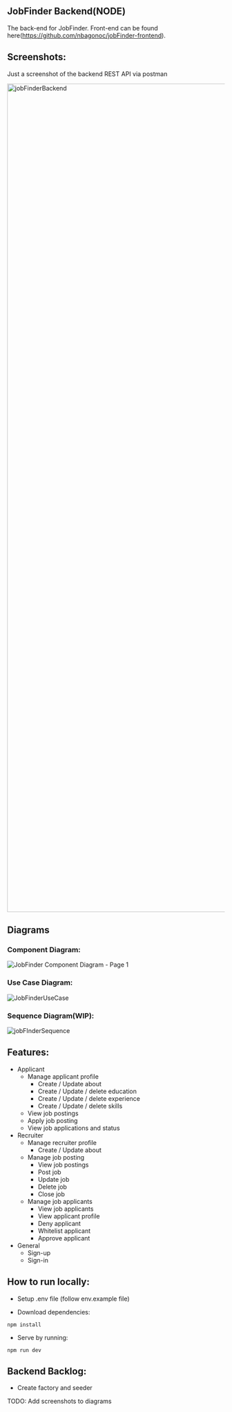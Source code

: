 ## JobFinder Backend(NODE)

The back-end for JobFinder. Front-end can be found here(https://github.com/nbagonoc/jobFinder-frontend).

## Screenshots:
Just a screenshot of the backend REST API via postman

<img width="1917" alt="jobFinderBackend" src="https://github.com/nbagonoc/jobFinder-backend/assets/30286941/2a113cc4-cfca-4009-b714-e9bccedb4bac">

## Diagrams

### Component Diagram:
![JobFinder Component Diagram - Page 1](https://github.com/nbagonoc/jobFinder-frontend/assets/30286941/36ee205e-3571-476e-9076-339e3fd4109b)

### Use Case Diagram:
![JobFinderUseCase](https://github.com/nbagonoc/jobFinder-frontend/assets/30286941/e2a6a38e-2eb3-449c-b4bd-1d83d43fdf1b)

### Sequence Diagram(WIP):
![jobFInderSequence](https://github.com/nbagonoc/jobFinder-backend/assets/30286941/85c5391c-5d8d-418c-b05d-ebd1d009cfe4)

## Features:
- Applicant
    - Manage applicant profile
        - Create / Update about
        - Create / Update / delete education
        - Create / Update / delete experience
        - Create / Update / delete skills
    - View job postings
    - Apply job posting
    - View job applications and status
- Recruiter
    - Manage recruiter profile
        - Create / Update about
    - Manage job posting
        - View job postings
        - Post job
        - Update job
        - Delete job
        - Close job
    - Manage job applicants
        - View job applicants
        - View applicant profile
        - Deny applicant
        - Whitelist applicant
        - Approve applicant
- General
    - Sign-up
    - Sign-in

## How to run locally:
- Setup .env file (follow env.example file)

- Download dependencies:
```
npm install
```

- Serve by running:
```
npm run dev
```

## Backend Backlog:
- Create factory and seeder

TODO: Add screenshots to diagrams